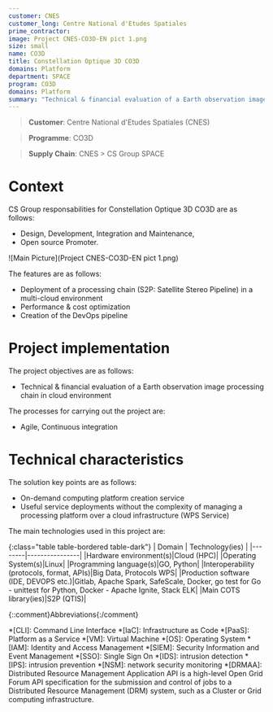 ```yaml
---
customer: CNES
customer_long: Centre National d'Etudes Spatiales
prime_contractor: 
image: Project CNES-CO3D-EN pict 1.png
size: small
name: CO3D
title: Constellation Optique 3D CO3D
domains: Platform
department: SPACE
program: CO3D
domains: Platform
summary: "Technical & financial evaluation of a Earth observation image processing chain in cloud environment"
---
```


> __Customer__\: Centre National d'Etudes Spatiales (CNES)

> __Programme__\: CO3D

> __Supply Chain__\: CNES >  CS Group SPACE


# Context


CS Group responsabilities for Constellation Optique 3D CO3D are as follows:
* Design, Development, Integration and Maintenance,
* Open source Promoter.

![Main Picture](Project CNES-CO3D-EN pict 1.png)

The features are as follows:
* Deployment of a processing chain (S2P: Satellite Stereo Pipeline) in a multi-cloud environment
* Performance & cost optimization
* Creation of the DevOps pipeline

# Project implementation

The project objectives are as follows:
* Technical & financial evaluation of a Earth observation image processing chain in cloud environment

The processes for carrying out the project are:
* Agile, Continuous integration

# Technical characteristics

The solution key points are as follows:
* On-demand computing platform creation service 
* Useful service deployments without the complexity of managing a processing platform over a cloud infrastructure (WPS Service)



The main technologies used in this project are:

{:class="table table-bordered table-dark"}
| Domain | Technology(ies) |
|--------|----------------|
|Hardware environment(s)|Cloud (HPC)|
|Operating System(s)|Linux|
|Programming language(s)|GO, Python|
|Interoperability (protocols, format, APIs)|Big Data, Protocols WPS|
|Production software (IDE, DEVOPS etc.)|Gitlab, Apache Spark, SafeScale, Docker, go test for Go - unittest for Python, Docker - Apache Ignite, Stack ELK|
|Main COTS library(ies)|S2P (QTIS)|



{::comment}Abbreviations{:/comment}

*[CLI]: Command Line Interface
*[IaC]: Infrastructure as Code
*[PaaS]: Platform as a Service
*[VM]: Virtual Machine
*[OS]: Operating System
*[IAM]: Identity and Access Management
*[SIEM]: Security Information and Event Management
*[SSO]: Single Sign On
*[IDS]: intrusion detection
*[IPS]: intrusion prevention
*[NSM]: network security monitoring
*[DRMAA]: Distributed Resource Management Application API is a high-level Open Grid Forum API specification for the submission and control of jobs to a Distributed Resource Management (DRM) system, such as a Cluster or Grid computing infrastructure.
